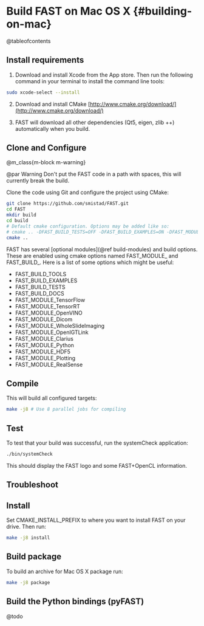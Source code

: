 Build FAST on Mac OS X {#building-on-mac}
==========================
@tableofcontents

Install requirements
-------------------------

1. Download and install Xcode from the App store.
Then run the following command in your terminal to install the command line tools:
```bash
sudo xcode-select --install
```

2. Download and install CMake [http://www.cmake.org/download/](http://www.cmake.org/download/)

3. FAST will download all other dependencies (Qt5, eigen, zlib ++) automatically when you build.

Clone and Configure
--------------------

@m_class{m-block m-warning}

@par Warning
Don't put the FAST code in a path with spaces, this will currently break the build.

Clone the code using Git and configure the project using CMake:
```bash
git clone https://github.com/smistad/FAST.git
cd FAST
mkdir build
cd build
# Default cmake configuration. Options may be added like so: 
# cmake .. -DFAST_BUILD_TESTS=OFF -DFAST_BUILD_EXAMPLES=ON -DFAST_MODULE_TensorFlow=ON
cmake ..
```

FAST has several [optional modules](@ref build-modules) and build options. These are enabled using cmake options named FAST_MODULE_<Name> and FAST_BUILD_<Name>.
Here is a list of some options which might be useful:
* FAST_BUILD_TOOLS
* FAST_BUILD_EXAMPLES
* FAST_BUILD_TESTS
* FAST_BUILD_DOCS
* FAST_MODULE_TensorFlow
* FAST_MODULE_TensorRT
* FAST_MODULE_OpenVINO
* FAST_MODULE_Dicom
* FAST_MODULE_WholeSlideImaging
* FAST_MODULE_OpenIGTLink
* FAST_MODULE_Clarius
* FAST_MODULE_Python
* FAST_MODULE_HDF5
* FAST_MODULE_Plotting
* FAST_MODULE_RealSense

Compile
-----------------------

This will build all configured targets:

```bash
make -j8 # Use 8 parallel jobs for compiling
```

Test
----------------------

To test that your build was successful, run the systemCheck application:

```bash
./bin/systemCheck
```

This should display the FAST logo and some FAST+OpenCL information.

Troubleshoot
-----------------------

Install
----------------------
Set CMAKE_INSTALL_PREFIX to where you want to install FAST on your drive.
Then run:

```bash
make -j8 install
```

Build package
----------------------
To build an archive for Mac OS X package run:

```bash
make -j8 package
```

Build the Python bindings (pyFAST)
-----------------------
@todo
